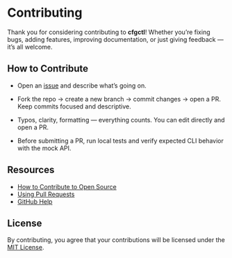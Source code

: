 # Contributing

Thank you for considering contributing to **cfgctl**! Whether you’re fixing bugs, adding features,
improving documentation, or just giving feedback — it’s all welcome.

## How to Contribute

- Open an [issue](https://github.com/your-username/cfgctl/issues) and describe what’s going on.

- Fork the repo → create a new branch → commit changes → open a PR.  
  Keep commits focused and descriptive.

- Typos, clarity, formatting — everything counts. You can edit directly and open a PR.

- Before submitting a PR, run local tests and verify expected CLI behavior with the mock API.

## Resources

- [How to Contribute to Open Source](https://opensource.guide/how-to-contribute/)
- [Using Pull Requests](https://help.github.com/articles/about-pull-requests/)
- [GitHub Help](https://help.github.com)

## License

By contributing, you agree that your contributions will be licensed under
the [MIT License](LICENSE).

